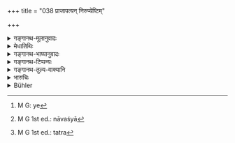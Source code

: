 +++
title = "038 प्राजापत्यन् निरुप्येष्टिम्"

+++

<details><summary>गङ्गानथ-मूलानुवादः</summary>

Having performed the Prājāpatya Sacrifice, wherein all his belongings are given away as the sacrificial fee,—and having reposited the Fires within himself,—the Brāhmaṇa should go forth from his house.—(38).
</details>

<details><summary>मेधातिथिः</summary>

**प्राजापत्या** अध्वर्युवेदे विहिता । तस्यां च सर्वस्वदानम् विहितम् । तां **कृत्वात्मन्य् अग्नयः समारोप्यन्ते** । समारोपणे ऽपि विधिस् तत एवावगन्तव्यः । **सार्ववेदसं** दक्षिणास्यास्तीत्य् अन्यपदार्थः । **वेदो** धनम्, तत् सर्वं देयम् । इदम् अर्थे विहितः स्वार्थिको व प्रज्ञादेर् आकृतिगणत्वात् । 

- <u>अन्ये तु</u> पुरुषमेधं प्राजापत्याम् इष्टिम् आहुः । तत्र "ब्रह्मणे ब्राह्मणम् आलभते" इति प्रथमः पशुः, ब्रह्मा च प्रजापतिः, मुख्येन व्यपदेशप्रवृत्तेः प्राजापत्यः पुरुषमेधः । सर्वस्वदानम् अग्निसमारोपणं प्रव्रज्या च तत्रैव् विहिता । एवं हि तत्र श्रुतिः "अथात्मन्य् अग्नीन्त् समारोप्य तत्रारोपणेनादित्योपस्थानाद् अपेक्षमाणैर् अरण्यम् अभिप्रेतात् तदैव देवमनुष्येभ्यः स्थिरो भवति" इति । 

- यत्[^१३] त्व् आत्मन्य् अग्नीन्त् समारोप्य प्रव्रज्यया व्यपदिष्टा, अथाह एत एव आत्मनो यज्ञा, इत्य् अतस् तन्मरणात् तस्यै दत्ता आत्मन्य् एव समारोपिता भवन्ति । अतो भार्यामरणपक्षे प्रव्रज्या, नावश्यं[^१४] "पुनर् दारक्रिया" (म्ध् ५.१६६) इति, तन् न[^१५] । किं तु तस्याः पूर्वमरणे भार्यायै दत्वाग्नीन् अन्त्यकर्मणीति पठितम् इति वक्तव्यम् इति । पौरुषेयो ह्य् अयं ग्रन्थो न वेदः, येनोक्तम् उपालभेमहीति परिहारः स्यात् ॥ ६.३८ ॥


[^१५]:
     M G 1st ed.: tatra


[^१४]:
     M G 1st ed.: nāvaśyā


[^१३]:
     M G: ye
</details>

<details><summary>गङ्गानथ-भाष्यानुवादः</summary>

‘*Prājāpatya Sacrifice*’—as prescribed in the Yajurveda; at this the giving away of all one’s belongings is enjoined. After this has been performed, the Fires are reposited by the man within himself; the exact procedure of this *repositing* also has to be learnt from that same Veda.

The compound ‘*Sarvavedasadakṣiṇam*’is to be treated as a *Bahuvrīhi* compound; ‘that at which all one’s belongings are given away as the sacrificial fee’. ‘*Vedas*’ mean *wealth*; and the whole of this is to be given away. This is the sense attributed to the ‘an’ affix in the term ‘*sarvāvedasa*’. Or the ‘*an*’ affix may be taken in the reflexive sense; the ‘*Prajñādi* group’ (which are laid down as taking the said affix in this sense) being a purely tentative one.

Others have explained the ‘Prājāpatya sacrifice’ as *human sacrifice*. At this latter the Brāhmaṇa forms the first animal to be sacrificed in accordance with the injunction ‘the Brāhmaṇa should be sacrificed to Brahman’; and ‘Prājāpati’ is only another name f or Brahman; and since a sacrifice is named after its chief deity, ‘Prājāpatya’ is the name for the *human* sacrifice. Farther, it is only in connection with this sacrifice that the scriptures have enjoined the *giving away of all belongings, the repositing of the Fires within oneself* and *the going forth as a mendicant*. We have the following *Śruti* -text on this point:—‘Having reposited the

Fires within himself, and regarding this repositing as a worship rendered unto Āditya, the man should go forth; then alone does he become securer than gods and men

Some people have held that the ‘repositing of the Fires within himself’, which is mentioned in connection with Renunciation, becomes fulfilled if the Fires are made over to the wife at her death; and hence Renunciation is to be taken to only in the event of the wife’s death, when a second wife need not be taken.

But in that case the text bearing on the subject should have been in some such form as—‘in the event of the wife dying first, the Fires should be made over to her at her funeral rite’, and since the present treatise is the work of a human author, and not a Veda, the answer would not be available that no exception can be taken to its words. (?)—(38).
</details>

<details><summary>गङ्गानथ-टिप्पन्यः</summary>

The second half of this verse is quoted in *Mitākṣarā* (on 3.57) to the
effect that the Brāhmaṇa only is entitled to the life of Renunciation.

The verse is quoted in *Parāśaramādhava* (Ācāra, p. 538), in the sense
that when going to enter the stage of Renunciation, the man should
perform the Prājāpatya sacrifice in which he should give away all his
belongings as the ‘sacrificial fee’;—and in *Yatidharmasaṅgraha* (p.
13).
</details>

<details><summary>गङ्गानथ-तुल्य-वाक्यानि</summary>

*Bodhāyana* (2.17.21).—‘A Brāhmaṇa who, knowing this, dies after fasting
during the night of Brahman, and depositing within himself the sacred
fires, conquers all guilts, even that of killing a Brāhmaṇa.’

*Viṣṇu* (96.1, 2).—‘After having passed through the first three stages,
and annihilated passion, he must offer an oblation to Prajāpati, in
which he bestows all his wealth as the sacrificial fee, and enter the
stage of the Renunciate. Having reposited the fires in his own mind, he
must enter the village in order to collect alms.’

*Yājñavalkya* (3.56).—‘Either after Studentship, or after Hermitship,
having performed the *Prājāpatya* sacrifice, at which his entire wealth
is given away as the sacrificial fee, and at its completion, repositing
the fires within himself,—(he shall turn his mind towards liberation).’

*Kūrmapurāṇa* (Parāśaramādhava, p. 538).—‘Repositing the fires within
himself, the twice-born should go forth as a Renunciate, devoted to the
practice of *Yoga*. After having performed the *Prājāpatya* or the
*Āgneyī* sacrifice, and having all his impurities evaporated within
himself, he should have recourse to the stage dedicated to Brahman.’

*Nṛsiṃhapurāṇa* (Parāśaramādhava, p. 539).—‘Leading the life of the
Hermit, having his sins burnt by austerity, the twice-born person
should, in accordance with the law, take to renunciation and enter the
fourth stage. Having made offerings to gods, *Pitṛs*, sages and men, and
also to himself, and having performed the *Prājāpatya* or the
*Vaiśvānarī* sacrifice, he shall reposit the fire within himself and,
reciting mantras, go forth.’

*Kātyāyana* (Parāśaramādhava, p. 542).—‘Having reposited the fires
within himself, seated in the centre of the altar, and meditating upon
Hari, having obtained the permission of his *guru*, he should pronounce
the *Praiṣamantra*.’
</details>

<details><summary>भारुचिः</summary>

038	Having performed the Ishti, sacred to the Lord of creatures (Pragapati), where (he gives) all his property as the sacrificial fee, having reposited the sacred fires in himself, a Brahmana may depart from his house (as an ascetic).
</details>

<details><summary>Bühler</summary>

038	Having performed the Ishti, sacred to the Lord of creatures (Pragapati), where (he gives) all his property as the sacrificial fee, having reposited the sacred fires in himself, a Brahmana may depart from his house (as an ascetic).
</details>
